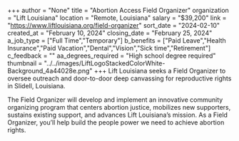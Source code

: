 +++
author = "None"
title = "Abortion Access Field Organizer"
organization = "Lift Louisiana"
location = "Remote, Louisiana"
salary = "$39,200"
link = "https://www.liftlouisiana.org/field-organizer"
sort_date = "2024-02-10"
created_at = "February 10, 2024"
closing_date = "February 25, 2024"
a_job_type = ["Full Time","Temporary"]
b_benefits = ["Paid Leave","Health Insurance","Paid Vacation","Dental","Vision","Sick time","Retirement"]
c_feedback = ""
aa_degrees_required = "High school degree required"
thumbnail = "../../images/LiftLogoStackedColorWhite-Background_4a44028e.png"
+++
Lift Louisiana seeks a Field Organizer to oversee outreach and door-to-door deep canvassing for reproductive rights in Slidell, Louisiana.

The Field Organizer will develop and implement an innovative community organizing program that centers abortion justice, mobilizes new supporters, sustains existing support, and advances Lift Louisiana’s mission. As a Field Organizer, you’ll help build the people power we need to achieve abortion rights.